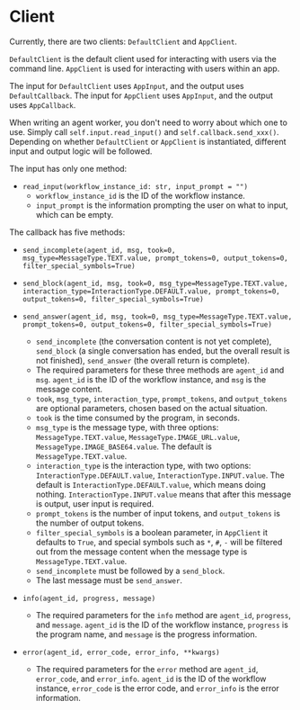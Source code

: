 # Client

Currently, there are two clients: `DefaultClient` and `AppClient`.

`DefaultClient` is the default client used for interacting with users via the command line. `AppClient` is used for interacting with users within an app.

The input for `DefaultClient` uses `AppInput`, and the output uses `DefaultCallback`. The input for `AppClient` uses `AppInput`, and the output uses `AppCallback`.

When writing an agent worker, you don't need to worry about which one to use. Simply call `self.input.read_input()` and `self.callback.send_xxx()`. Depending on whether `DefaultClient` or `AppClient` is instantiated, different input and output logic will be followed.

The input has only one method:
- `read_input(workflow_instance_id: str, input_prompt = "")`
  - `workflow_instance_id` is the ID of the workflow instance.
  - `input_prompt` is the information prompting the user on what to input, which can be empty.

The callback has five methods:
- `send_incomplete(agent_id, msg, took=0, msg_type=MessageType.TEXT.value, prompt_tokens=0, output_tokens=0, filter_special_symbols=True)`
- `send_block(agent_id, msg, took=0, msg_type=MessageType.TEXT.value, interaction_type=InteractionType.DEFAULT.value, prompt_tokens=0, output_tokens=0, filter_special_symbols=True)`
- `send_answer(agent_id, msg, took=0, msg_type=MessageType.TEXT.value, prompt_tokens=0, output_tokens=0, filter_special_symbols=True)`

  - `send_incomplete` (the conversation content is not yet complete), `send_block` (a single conversation has ended, but the overall result is not finished), `send_answer` (the overall return is complete).
  - The required parameters for these three methods are `agent_id` and `msg`. `agent_id` is the ID of the workflow instance, and `msg` is the message content.
  - `took`, `msg_type`, `interaction_type`, `prompt_tokens`, and `output_tokens` are optional parameters, chosen based on the actual situation.
  - `took` is the time consumed by the program, in seconds.
  - `msg_type` is the message type, with three options: `MessageType.TEXT.value`, `MessageType.IMAGE_URL.value`, `MessageType.IMAGE_BASE64.value`. The default is `MessageType.TEXT.value`.
  - `interaction_type` is the interaction type, with two options: `InteractionType.DEFAULT.value`, `InteractionType.INPUT.value`. The default is `InteractionType.DEFAULT.value`, which means doing nothing. `InteractionType.INPUT.value` means that after this message is output, user input is required.
  - `prompt_tokens` is the number of input tokens, and `output_tokens` is the number of output tokens.
  - `filter_special_symbols` is a boolean parameter, in `AppClient` it defaults to `True`, and special symbols such as `*`, `#`, `-` will be filtered out from the message content when the message type is `MessageType.TEXT.value`.
  - `send_incomplete` must be followed by a `send_block`.
  - The last message must be `send_answer`.

- `info(agent_id, progress, message)`
  - The required parameters for the `info` method are `agent_id`, `progress`, and `message`. `agent_id` is the ID of the workflow instance, `progress` is the program name, and `message` is the progress information.

- `error(agent_id, error_code, error_info, **kwargs)`
  - The required parameters for the `error` method are `agent_id`, `error_code`, and `error_info`. `agent_id` is the ID of the workflow instance, `error_code` is the error code, and `error_info` is the error information.
